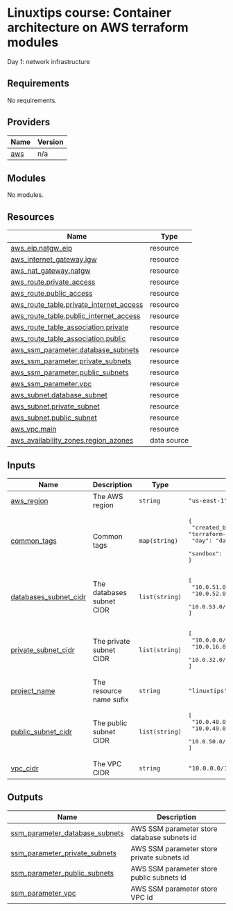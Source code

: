 <!-- BEGIN_TF_DOCS -->
# Linuxtips course: Container architecture on AWS terraform modules

Day 1: network infrastructure

## Requirements

No requirements.

## Providers

| Name | Version |
|------|---------|
| <a name="provider_aws"></a> [aws](#provider\_aws) | n/a |

## Modules

No modules.

## Resources

| Name | Type |
|------|------|
| [aws_eip.natgw_eip](https://registry.terraform.io/providers/hashicorp/aws/latest/docs/resources/eip) | resource |
| [aws_internet_gateway.igw](https://registry.terraform.io/providers/hashicorp/aws/latest/docs/resources/internet_gateway) | resource |
| [aws_nat_gateway.natgw](https://registry.terraform.io/providers/hashicorp/aws/latest/docs/resources/nat_gateway) | resource |
| [aws_route.private_access](https://registry.terraform.io/providers/hashicorp/aws/latest/docs/resources/route) | resource |
| [aws_route.public_access](https://registry.terraform.io/providers/hashicorp/aws/latest/docs/resources/route) | resource |
| [aws_route_table.private_internet_access](https://registry.terraform.io/providers/hashicorp/aws/latest/docs/resources/route_table) | resource |
| [aws_route_table.public_internet_access](https://registry.terraform.io/providers/hashicorp/aws/latest/docs/resources/route_table) | resource |
| [aws_route_table_association.private](https://registry.terraform.io/providers/hashicorp/aws/latest/docs/resources/route_table_association) | resource |
| [aws_route_table_association.public](https://registry.terraform.io/providers/hashicorp/aws/latest/docs/resources/route_table_association) | resource |
| [aws_ssm_parameter.database_subnets](https://registry.terraform.io/providers/hashicorp/aws/latest/docs/resources/ssm_parameter) | resource |
| [aws_ssm_parameter.private_subnets](https://registry.terraform.io/providers/hashicorp/aws/latest/docs/resources/ssm_parameter) | resource |
| [aws_ssm_parameter.public_subnets](https://registry.terraform.io/providers/hashicorp/aws/latest/docs/resources/ssm_parameter) | resource |
| [aws_ssm_parameter.vpc](https://registry.terraform.io/providers/hashicorp/aws/latest/docs/resources/ssm_parameter) | resource |
| [aws_subnet.database_subnet](https://registry.terraform.io/providers/hashicorp/aws/latest/docs/resources/subnet) | resource |
| [aws_subnet.private_subnet](https://registry.terraform.io/providers/hashicorp/aws/latest/docs/resources/subnet) | resource |
| [aws_subnet.public_subnet](https://registry.terraform.io/providers/hashicorp/aws/latest/docs/resources/subnet) | resource |
| [aws_vpc.main](https://registry.terraform.io/providers/hashicorp/aws/latest/docs/resources/vpc) | resource |
| [aws_availability_zones.region_azones](https://registry.terraform.io/providers/hashicorp/aws/latest/docs/data-sources/availability_zones) | data source |

## Inputs

| Name | Description | Type | Default | Required |
|------|-------------|------|---------|:--------:|
| <a name="input_aws_region"></a> [aws\_region](#input\_aws\_region) | The AWS region | `string` | `"us-east-1"` | no |
| <a name="input_common_tags"></a> [common\_tags](#input\_common\_tags) | Common tags | `map(string)` | <pre>{<br>  "created_by": "terraform-linuxtips-aws-container-architecture",<br>  "day": "day1",<br>  "sandbox": "linuxtips"<br>}</pre> | no |
| <a name="input_databases_subnet_cidr"></a> [databases\_subnet\_cidr](#input\_databases\_subnet\_cidr) | The databases subnet CIDR | `list(string)` | <pre>[<br>  "10.0.51.0/24",<br>  "10.0.52.0/24",<br>  "10.0.53.0/24"<br>]</pre> | no |
| <a name="input_private_subnet_cidr"></a> [private\_subnet\_cidr](#input\_private\_subnet\_cidr) | The private subnet CIDR | `list(string)` | <pre>[<br>  "10.0.0.0/20",<br>  "10.0.16.0/20",<br>  "10.0.32.0/20"<br>]</pre> | no |
| <a name="input_project_name"></a> [project\_name](#input\_project\_name) | The resource name sufix | `string` | `"linuxtips"` | no |
| <a name="input_public_subnet_cidr"></a> [public\_subnet\_cidr](#input\_public\_subnet\_cidr) | The public subnet CIDR | `list(string)` | <pre>[<br>  "10.0.48.0/24",<br>  "10.0.49.0/24",<br>  "10.0.50.0/24"<br>]</pre> | no |
| <a name="input_vpc_cidr"></a> [vpc\_cidr](#input\_vpc\_cidr) | The VPC CIDR | `string` | `"10.0.0.0/16"` | no |

## Outputs

| Name | Description |
|------|-------------|
| <a name="output_ssm_parameter_database_subnets"></a> [ssm\_parameter\_database\_subnets](#output\_ssm\_parameter\_database\_subnets) | AWS SSM parameter store database subnets id |
| <a name="output_ssm_parameter_private_subnets"></a> [ssm\_parameter\_private\_subnets](#output\_ssm\_parameter\_private\_subnets) | AWS SSM parameter store private subnets id |
| <a name="output_ssm_parameter_public_subnets"></a> [ssm\_parameter\_public\_subnets](#output\_ssm\_parameter\_public\_subnets) | AWS SSM parameter store public subnets id |
| <a name="output_ssm_parameter_vpc"></a> [ssm\_parameter\_vpc](#output\_ssm\_parameter\_vpc) | AWS SSM parameter store VPC id |
<!-- END_TF_DOCS -->